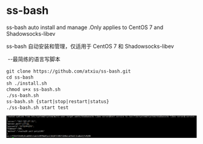 # ss-bash
  ss-bash auto install and manage .Only applies to CentOS 7 and Shadowsocks-libev
  
  ss-bash 自动安装和管理，仅适用于 CentOS 7 和 Shadowsocks-libev
  
  --最简练的语言写脚本
```
git clone https://github.com/atxiu/ss-bash.git
cd ss-bash
sh ./install.sh
chmod u+x ss-bash.sh
./ss-bash.sh
ss-bash.sh {start|stop|restart|status}
./ss-bash.sh start test
```
![Snipaste_2018-01-01_09-33-50](Snipaste_2018-01-01_09-33-50.png)
